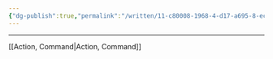 ```yaml
---
{"dg-publish":true,"permalink":"/written/11-c80008-1968-4-d17-a695-8-ece-39-a3-cfee/","dgHomeLink":true,"dgPassFrontmatter":false}
---
```



---
[[Action, Command|Action, Command]]
